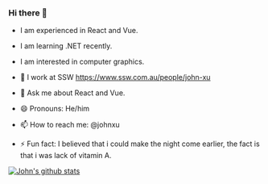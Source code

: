 ### Hi there 👋

- I am experienced in React and Vue.
- I am learning .NET recently.
- I am interested in computer graphics.
- 🔭 I work at SSW https://www.ssw.com.au/people/john-xu
- 💬 Ask me about React and Vue.

- 😄 Pronouns: He/him
- 📫 How to reach me: @johnxu
- ⚡ Fun fact: I believed that i could make the night come earlier, the fact is that i was lack of vitamin A.
<!--
**johnxussw/johnxussw** is a ✨ _special_ ✨ repository because its `README.md` (this file) appears on your GitHub profile.

Here are some ideas to get you started:

- 🔭 I’m currently working on ...
- 🌱 I’m currently learning ...
- 👯 I’m looking to collaborate on ...
- 🤔 I’m looking for help with ...
- 💬 Ask me about ...
- 📫 How to reach me: ...
- 😄 Pronouns: ...
- ⚡ Fun fact: ...
-->
[![John's github stats](https://github-readme-stats.vercel.app/api?username=johnxu77&theme=dark)](https://github.com/johnxu77/github-readme-stats)
